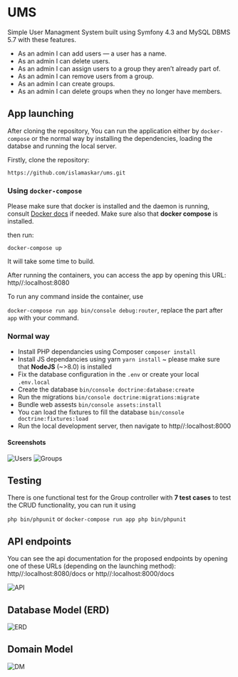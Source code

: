 # UMS
Simple User Managment System built using Symfony 4.3 and MySQL DBMS 5.7 with these features.

* As an admin I can add users — a user has a name.
* As an admin I can delete users.
* As an admin I can assign users to a group they aren’t already part of.
* As an admin I can remove users from a group.
* As an admin I can create groups.
* As an admin I can delete groups when they no longer have members.

## App launching
After cloning the repository, You can run the application either by `docker-compose` or the normal way by installing the dependencies, loading the databse and running the local server.

Firstly, clone the repository: 

`https://github.com/islamaskar/ums.git`

### Using `docker-compose` 
Please make sure that docker is installed and the daemon is running, consult [Docker docs](https://docs.docker.com/install/) if needed. Make sure also that **docker compose** is installed.

then run:

`docker-compose up` 

It will take some time to build.

After running the containers, you can access the app by opening this URL: http//:localhost:8080

To run any command inside the container, use 

`docker-compose run app bin/console debug:router`, replace the part after `app` with your command.

### Normal way
* Install PHP dependancies using Composer `composer install`
* Install JS dependancies using yarn `yarn install` ~ please make sure that **NodeJS** (~>8.0) is installed
* Fix the database configuration in the `.env` or create your local `.env.local` 
* Create the database `bin/console doctrine:database:create`
* Run the migrations `bin/console doctrine:migrations:migrate`
* Bundle web assests `bin/console assets:install`
* You can load the fixtures to fill the database `bin/console doctrine:fixtures:load`
* Run the local development server, then navigate to http//:localhost:8000

#### Screenshots
![Users](https://imgur.com/CrPhnop.png)
![Groups](https://i.imgur.com/qdyj6JR.png)


## Testing
There is one functional test for the Group controller with **7 test cases** to test the CRUD functionality, you can run it using

`php bin/phpunit` or
`docker-compose run app php bin/phpunit`

## API endpoints
You can see the api documentation for the proposed endpoints by opening one of these URLs (depending on the launching method):  http//:localhost:8080/docs or http//:localhost:8000/docs

![API](https://i.imgur.com/t8cpKN6.png)

## Database Model (ERD)
![ERD](https://i.imgur.com/kAKHdA2.png)

## Domain Model
![DM](https://i.imgur.com/Lei4100.png)





